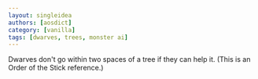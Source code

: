 ```yaml
---
layout: singleidea
authors: [aosdict]
category: [vanilla]
tags: [dwarves, trees, monster ai]
---
```

Dwarves don't go within two spaces of a tree if they can help it. (This is an Order of the Stick reference.)
